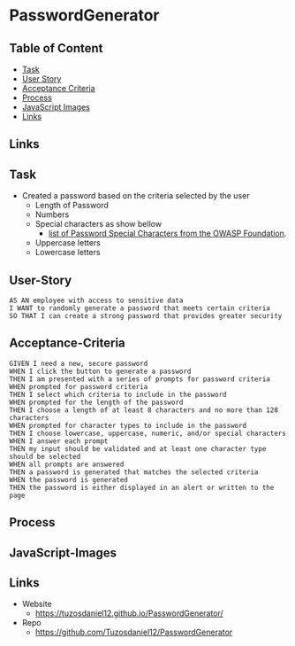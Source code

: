 # PasswordGenerator

## Table of Content
* [Task](#Task)
* [User Story](#User-Story)
* [Acceptance Criteria](#Acceptance-Criteria)
* [Process](#Process)
* [JavaScript Images](#JavaScript-Images)
* [Links](#Links)

## Links


## Task
* Created a password based on the criteria selected by the user
    * Length of Password
    * Numbers
    * Special characters as show bellow
        * [list of Password Special Characters from the OWASP Foundation](https://www.owasp.org/index.php/Password_special_characters).
    * Uppercase letters
    * Lowercase letters

## User-Story
```
AS AN employee with access to sensitive data
I WANT to randomly generate a password that meets certain criteria
SO THAT I can create a strong password that provides greater security
```

## Acceptance-Criteria

```
GIVEN I need a new, secure password
WHEN I click the button to generate a password
THEN I am presented with a series of prompts for password criteria
WHEN prompted for password criteria
THEN I select which criteria to include in the password
WHEN prompted for the length of the password
THEN I choose a length of at least 8 characters and no more than 128 characters
WHEN prompted for character types to include in the password
THEN I choose lowercase, uppercase, numeric, and/or special characters
WHEN I answer each prompt
THEN my input should be validated and at least one character type should be selected
WHEN all prompts are answered
THEN a password is generated that matches the selected criteria
WHEN the password is generated
THEN the password is either displayed in an alert or written to the page
```
## Process

## JavaScript-Images

## Links
* Website
    * https://tuzosdaniel12.github.io/PasswordGenerator/
* Repo
    * https://github.com/Tuzosdaniel12/PasswordGenerator


